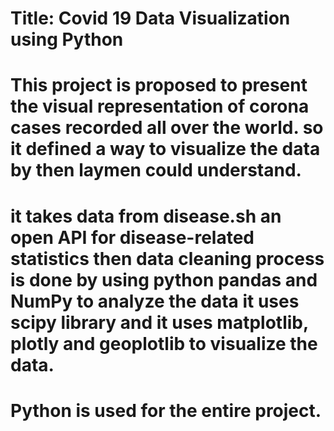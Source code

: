 # Title: Covid 19 Data Visualization using Python 

# This project is proposed to present the visual representation of corona cases recorded all over the world. so it defined a way to visualize the data by then laymen could understand. 

# it takes data from disease.sh an open API for disease-related statistics then data cleaning process is done by using python pandas and NumPy to analyze the data it uses scipy library and it uses matplotlib, plotly and geoplotlib to visualize the data. 
# Python is used for the entire project.

<!-- Sample: 
This project is proposed to present the visual representation of Corona cases recorded all over the world. So I defined to visualize the data by then layman could understand, collect the data, clean the data, analyze the data, and visualize and share my findings using Tableau. -->